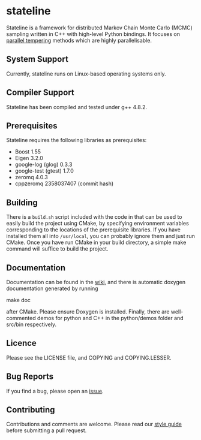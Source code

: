 stateline
=========
Stateline is a framework for distributed Markov Chain Monte Carlo (MCMC) sampling written in C++ with high-level Python bindings. It focuses on [parallel tempering](http://en.wikipedia.org/wiki/Parallel_tempering) methods which are highly parallelisable.

System Support
--------------
Currently, stateline runs on Linux-based operating systems only.

Compiler Support
----------------
Stateline has been compiled and tested under g++ 4.8.2.

Prerequisites
-------------
Stateline requires the following libraries as prerequisites:

* Boost 1.55
* Eigen 3.2.0
* google-log (glog) 0.3.3
* google-test (gtest) 1.7.0
* zeromq 4.0.3
* cppzeromq 2358037407 (commit hash)

Building
--------
There is a `build.sh` script included with the code in that can be used to easily build the project using CMake, by specifying environment variables corresponding to the locations of the prerequisite libraries. If you have installed them all into `/usr/local`, you can probably ignore them and just run CMake. Once you have run CMake in your build directory, a simple make command will suffice to build the project.

Documentation
-------------

Documentation can be found in the
[wiki](http://github.com/NICTA/stateline/wiki), and there is automatic doxygen
documentation generated by running 

  make doc

after CMake. Please ensure Doxygen is installed. Finally, there are
well-commented demos for python and C++ in the python/demos folder and src/bin
respectively.

Licence
-------
Please see the LICENSE file, and COPYING and COPYING.LESSER.


Bug Reports
-----------
If you find a bug, please open an [issue](http://github.com/NICTA/stateline/issues).

Contributing 
------------
Contributions and comments are welcome. Please read our [style guide](docs/CodeGuidelines.md) before submitting a pull request.
